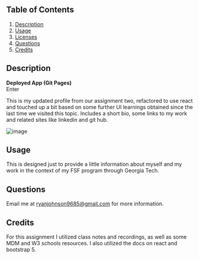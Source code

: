 ## Table of Contents
1. [Description](#Description)
3. [Usage](#Usage)
4. [Licenses](#Licenses)
5. [Questions](#Questions)
6. [Credits](#Credits)

## Description
**Deployed App (Git Pages)**      
Enter

This is my updated profile from our assignment two, refactored to use react and touched up a bit based on some further UI learnings obtained since the last time we visited this topic. Includes a short bio, some links to my work and related sites like linkedin and git hub. 

![image](https://user-images.githubusercontent.com/72420733/117339902-4ad46080-ae6e-11eb-8889-33af2efd5b04.png)


## Usage
This is designed just to provide a little information about myself and my work in the context of my FSF program through Georgia Tech. 


## Questions
Email me at ryanjohnson9685@gmail.com for more information.

## Credits
For this assignment I utilized class notes and recordings, as well as some MDM and W3 schools resources. I also utilized the docs on react and bootstrap 5.
